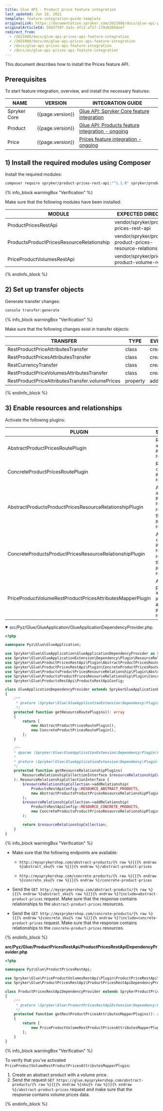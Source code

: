 ```yaml
---
title: Glue API - Product price feature integration
last_updated: Jun 18, 2021
template: feature-integration-guide-template
originalLink: https://documentation.spryker.com/2021080/docs/glue-api-prices-api-feature-integration
originalArticleId: 50d3f39f-3a3c-4fc2-a717-179a0205dee7
redirect_from:
  - /2021080/docs/glue-api-prices-api-feature-integration
  - /2021080/docs/en/glue-api-prices-api-feature-integration
  - /docs/glue-api-prices-api-feature-integration
  - /docs/en/glue-api-prices-api-feature-integration
---
```


This document describes how to install the Prices feature API.

## Prerequisites

To start feature integration, overview, and install the necessary features:

| NAME | VERSION | INTEGRATION GUIDE |
| --- | --- | --- |
| Spryker Core | {{page.version}} | [Glue API: Spryker Core feature integration](/docs/scos/dev/feature-integration-guides/{{page.version}}/glue-api/glue-api-spryker-core-feature-integration.html) |
| Product | {{page.version}} | [Glue API: Products feature integration - ongoing](/docs/scos/dev/feature-integration-guides/{{page.version}}/glue-api/glue-api-product-feature-integration.html) |
| Price | {{page.version}} | [Prices feature integration - ongoing](/docs/scos/dev/feature-integration-guides/{{page.version}}/prices-feature-integration.html)|

## 1) Install the required modules using Composer

Install the required modules:

```bash
composer require spryker/product-prices-rest-api:"^1.1.0" spryker/products-product-prices-resource-relationship:"^1.0.0" spryker/price-product-volumes-rest-api:"^1.0.0" --update-with-dependencies
```
  
{% info_block warningBox "Verification" %}

Make sure that the following modules have been installed:

| MODULE | EXPECTED DIRECTORY |
| --- | --- |
| ProductPricesRestApi | vendor/spryker/product-prices-rest-api |
| ProductsProductPricesResourceRelationship| vendor/spryker/products-product-prices-resource-relationship|
| PriceProductVolumesRestApi| vendor/spryker/price-product-volume-rest-api|

{% endinfo_block %}

## 2) Set up transfer objects

Generate transfer changes:

```bash
console transfer:generate
```

{% info_block warningBox "Verification" %}

Make sure that the following changes exist in transfer objects:

| TRANSFER | TYPE | EVENT | PATH |
| --- | --- | --- | --- |
| RestProductPriceAttributesTransfer | class | created | src/Generated/Shared/Transfer/RestProductPriceAttributesTransfer.php |
| RestProductPricesAttributesTransfer |class |created |src/Generated/Shared/Transfer/RestProductPricesAttributesTransfer.php|
|  RestCurrencyTransfer| class| created |src/Generated/Shared/Transfer/RestCurrencyTransfer.php|
| RestProductPriceVolumesAttributesTransfer| class| created |src/Generated/Shared/Transfer/RestProductPriceVolumesAttributesTransfer.php|
| RestProductPriceAttributesTransfer.volumePrices |property| added| src/Generated/Shared/Transfer/RestProductPriceAttributesTransfer.php|

{% endinfo_block %}

## 3) Enable resources and relationships

Activate the following plugins:  

| PLUGIN | SPECIFICATION | PREREQUISITES | NAMESPACE |
| --- | --- | --- | --- |
| AbstractProductPricesRoutePlugin | Registers the `abstract-product-prices` resource. | None | Spryker\Glue\ProductPricesRestApi\Plugin |
| ConcreteProductPricesRoutePlugin |Registers the `concrete-product-prices` resource. |None| Spryker\Glue\ProductPricesRestApi\Plugin|
|AbstractProductsProductPricesResourceRelationshipPlugin| Adds the `abstract-product-prices` resource as a relationship to the `abstract-products` resource.| None |Spryker\Glue\ProductsProductPricesResourceRelationship\Plugin|
|ConcreteProductsProductPricesResourceRelationshipPlugin |Adds the `concrete-product-prices` resource as a relationship to the `concrete-products` resource. |None |Spryker\Glue\ProductsProductPricesResourceRelationship\Plugin|
|PriceProductVolumeRestProductPricesAttributesMapperPlugin |Adds volume price data to `abstract-product-prices`  and `concrete-product-prices` resources. |None| Spryker\Glue\PriceProductVolumesRestApi\Plugin\ProductPriceRestApi|
  
<details open>
<summary markdown='span'>src/Pyz/Glue/GlueApplication/GlueApplicationDependencyProvider.php</summary>
    
```php
<?php

namespace Pyz\Glue\GlueApplication;

use Spryker\Glue\GlueApplication\GlueApplicationDependencyProvider as SprykerGlueApplicationDependencyProvider;
use Spryker\Glue\GlueApplicationExtension\Dependency\Plugin\ResourceRelationshipCollectionInterface;
use Spryker\Glue\ProductPricesRestApi\Plugin\AbstractProductPricesRoutePlugin;
use Spryker\Glue\ProductPricesRestApi\Plugin\ConcreteProductPricesRoutePlugin;
use Spryker\Glue\ProductsProductPricesResourceRelationship\Plugin\AbstractProductsProductPricesResourceRelationshipPlugin;
use Spryker\Glue\ProductsProductPricesResourceRelationship\Plugin\ConcreteProductsProductPricesResourceRelationshipPlugin;
use Spryker\Glue\ProductsRestApi\ProductsRestApiConfig;

class GlueApplicationDependencyProvider extends SprykerGlueApplicationDependencyProvider
{
    /**
     * @return \Spryker\Glue\GlueApplicationExtension\Dependency\Plugin\ResourceRoutePluginInterface[]
     */
    protected function getResourceRoutePlugins(): array
    {
        return [
            new AbstractProductPricesRoutePlugin(),
			new ConcreteProductPricesRoutePlugin(),
        ];
    }

 	/**
    * @param \Spryker\Glue\GlueApplicationExtension\Dependency\Plugin\ResourceRelationshipCollectionInterface $resourceRelationshipCollection
    *
    * @return \Spryker\Glue\GlueApplicationExtension\Dependency\Plugin\ResourceRelationshipCollectionInterface
    */
    protected function getResourceRelationshipPlugins(
        ResourceRelationshipCollectionInterface $resourceRelationshipCollection
    ): ResourceRelationshipCollectionInterface {
        $resourceRelationshipCollection->addRelationship(
            ProductsRestApiConfig::RESOURCE_ABSTRACT_PRODUCTS,
            new AbstractProductsProductPricesResourceRelationshipPlugin()
        );
        $resourceRelationshipCollection->addRelationship(
            ProductsRestApiConfig::RESOURCE_CONCRETE_PRODUCTS,
            new ConcreteProductsProductPricesResourceRelationshipPlugin()
        );

        return $resourceRelationshipCollection;
    }
}
```
</details>
  
{% info_block warningBox "Verification" %}

*   Make sure that the following endpoints are available:
    
    *   `http://mysprykershop.com/abstract-products/{% raw %}{{{% endraw %}abstract_sku{% raw %}}}{% endraw %}/abstract-product-prices`
        
    *   `http://mysprykershop.com/concrete-products/{% raw %}{{{% endraw %}concrete_sku{% raw %}}}{% endraw %}/concrete-product-prices`
        
*   Send the `GET http://mysprykershop.com/abstract-products/{% raw %}{{{% endraw %}abstract_sku{% raw %}}}{% endraw %}?include=abstract-product-prices` request. Make sure that the response contains relationships to the `abstract-product-prices` resources.
    
*   Send the `GET http://mysprykershop.com/concrete-products/{% raw %}{{{% endraw %}concrete_sku{% raw %}}}{% endraw %}?include=concrete-product-prices` request. Make sure that the response contains relationships to the `concrete-product-prices` resources.  

{% endinfo_block %}
  

**src/Pyz/Glue/ProductPricesRestApi/ProductPricesRestApiDependencyProvider.php**

```php
<?php

namespace Pyz\Glue\ProductPricesRestApi;

use Spryker\Glue\PriceProductVolumesRestApi\Plugin\ProductPriceRestApi\PriceProductVolumeRestProductPricesAttributesMapperPlugin;
use Spryker\Glue\ProductPricesRestApi\ProductPricesRestApiDependencyProvider as SprykerProductPricesRestApiDependencyProvider;

class ProductPricesRestApiDependencyProvider extends SprykerProductPricesRestApiDependencyProvider
{
    /**
     * @return \Spryker\Glue\ProductPricesRestApiExtension\Dependency\Plugin\RestProductPricesAttributesMapperPluginInterface[]
     */
    protected function getRestProductPricesAttributesMapperPlugins(): array
    {
        return [
            new PriceProductVolumeRestProductPricesAttributesMapperPlugin(),
        ];
    }
}
```
  
{% info_block warningBox "Verification" %}

To verify that you’ve activated `PriceProductVolumeRestProductPricesAttributesMapperPlugin`:

1.  Create an abstract product with a volume price.
2.  Send the request `GET https://glue.mysprykershop.com/abstract-products/{% raw %}{{{% endraw %}sku{% raw %}}}{% endraw %}/abstract-product-prices` request and make sure that the response contains volume prices data.

{% endinfo_block %}
 
